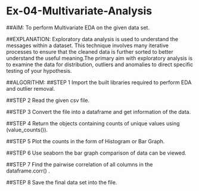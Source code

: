 # Ex-04-Multivariate-Analysis
##AIM:
To perform Multivariate EDA on the given data set.

##EXPLANATION:
Exploratory data analysis is used to understand the messages within a dataset. This technique involves many iterative processes to ensure that the cleaned data is further sorted to better understand the useful meaning.The primary aim with exploratory analysis is to examine the data for distribution, outliers and anomalies to direct specific testing of your hypothesis.

##ALGORITHM:
##STEP 1
Import the built libraries required to perform EDA and outlier removal.

##STEP 2
Read the given csv file.

##STEP 3
Convert the file into a dataframe and get information of the data.

##STEP 4
Return the objects containing counts of unique values using (value_counts()).

##STEP 5
Plot the counts in the form of Histogram or Bar Graph.

##STEP 6
Use seaborn the bar graph comparison of data can be viewed.

##STEP 7
Find the pairwise correlation of all columns in the dataframe.corr() .

##STEP 8
Save the final data set into the file.
